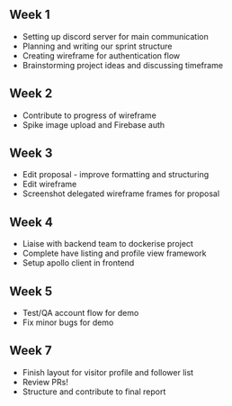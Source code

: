 ## Week 1 
- Setting up discord server for main communication
- Planning and writing our sprint structure
- Creating wireframe for authentication flow
- Brainstorming project ideas and discussing timeframe

## Week 2
- Contribute to progress of wireframe 
- Spike image upload and Firebase auth

## Week 3
- Edit proposal - improve formatting and structuring
- Edit wireframe 
- Screenshot delegated wireframe frames for proposal

## Week 4
- Liaise with backend team to dockerise project
- Complete have listing and profile view framework
- Setup apollo client in frontend

## Week 5
- Test/QA account flow for demo
- Fix minor bugs for demo

## Week 7
- Finish layout for visitor profile and follower list
- Review PRs!
- Structure and contribute to final report
